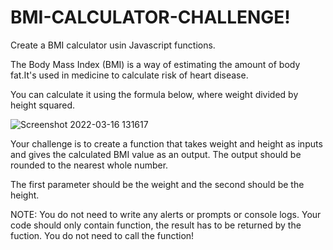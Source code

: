 # BMI-CALCULATOR-CHALLENGE!

Create a BMI calculator usin Javascript functions.

The Body Mass Index (BMI) is a way of estimating the amount of body fat.It's used in medicine to calculate risk of heart disease.

You can calculate it using the formula below, where weight divided by height squared.

![Screenshot 2022-03-16 131617](https://user-images.githubusercontent.com/5950704/158683210-97d7dba9-5762-44bc-aa96-76a0ecb17e85.png)

Your challenge is to create a function that takes weight and height as inputs and gives the calculated BMI value as an output. The output should be rounded to the nearest whole number.

The first parameter should be the weight and the second should be the height.

NOTE: You do not need to write any alerts or prompts or console logs. Your code should only contain function, the result has to be returned by the fuction. You do not need to call the function!
